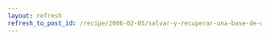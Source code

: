 ```yaml
---
layout: refresh
refresh_to_post_id: /recipe/2006-02-05/salvar-y-recuperar-una-base-de-datos-mysql
---
```

